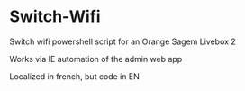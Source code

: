 Switch-Wifi
===========

Switch wifi powershell script for an Orange Sagem Livebox 2

Works via IE automation of the admin web app

Localized in french, but code in EN

